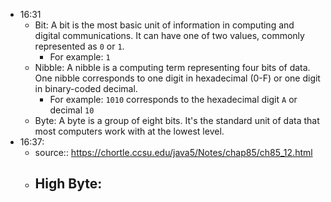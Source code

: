 - 16:31
	- Bit: A bit is the most basic unit of information in computing and digital communications. It can have one of two values, commonly represented as `0` or `1`.
		- For example: `1`
	- Nibble: A nibble is a computing term representing four bits of data. One nibble corresponds to one digit in hexadecimal (0-F) or one digit in binary-coded decimal.
		- For example: `1010` corresponds to the hexadecimal digit `A` or decimal `10`
	- Byte: A byte is a group of eight bits. It's the standard unit of data that most computers work with at the lowest level.
- 16:37:
	- source:: https://chortle.ccsu.edu/java5/Notes/chap85/ch85_12.html
	- High Byte:
		-